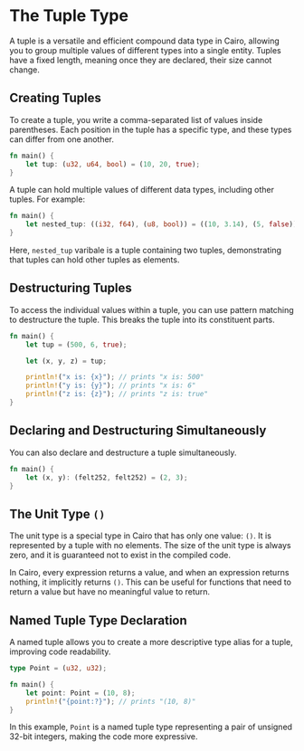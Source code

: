 # The Tuple Type

A tuple is a versatile and efficient compound data type in Cairo, allowing you to group multiple values of different types into a single entity. Tuples have a fixed length, meaning once they are declared, their size cannot change.

## Creating Tuples

To create a tuple, you write a comma-separated list of values inside parentheses. Each position in the tuple has a specific type, and these types can differ from one another.

```rust
fn main() {
    let tup: (u32, u64, bool) = (10, 20, true);
}
```

A tuple can hold multiple values of different data types, including other tuples. For example:

```rust
fn main() {
    let nested_tup: ((i32, f64), (u8, bool)) = ((10, 3.14), (5, false));
}
```

Here, `nested_tup` varibale is a tuple containing two tuples, demonstrating that tuples can hold other tuples as elements.

## Destructuring Tuples

To access the individual values within a tuple, you can use pattern matching to destructure the tuple. This breaks the tuple into its constituent parts.

```rust
fn main() {
    let tup = (500, 6, true);

    let (x, y, z) = tup;

    println!("x is: {x}"); // prints "x is: 500"
    println!("y is: {y}"); // prints "x is: 6"
    println!("z is: {z}"); // prints "z is: true"
}
```

## Declaring and Destructuring Simultaneously

You can also declare and destructure a tuple simultaneously.

```rust
fn main() {
    let (x, y): (felt252, felt252) = (2, 3);
}
```

## The Unit Type `()`

The unit type is a special type in Cairo that has only one value: `()`. It is represented by a tuple with no elements. The size of the unit type is always zero, and it is guaranteed not to exist in the compiled code.

In Cairo, every expression returns a value, and when an expression returns nothing, it implicitly returns `()`. This can be useful for functions that need to return a value but have no meaningful value to return.

## Named Tuple Type Declaration

A named tuple allows you to create a more descriptive type alias for a tuple, improving code readability.

```rust
type Point = (u32, u32);

fn main() {
    let point: Point = (10, 8);
    println!("{point:?}"); // prints "(10, 8)"
}
```

In this example, `Point` is a named tuple type representing a pair of unsigned 32-bit integers, making the code more expressive.
